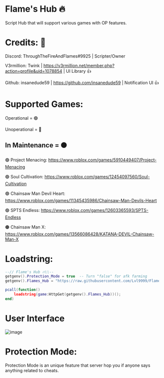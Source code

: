 # Flame's Hub 🔥

Script Hub that will support various games with OP features.

# Credits: 👀
Discord: ThroughTheFireAndFlames#9925 | Scripter/Owner


V3rmillion: Twink | https://v3rmillion.net/member.php?action=profile&uid=1078854 | UI Library 👍

Github: insanedude59 | https://github.com/insanedude59 | Notification UI 👍

# Supported Games:


Operational = 🟢

Unoperational = 🔴

In Maintenance = 🟠
-------------------------------------------------------------------------------

🟢 Project Menacing: https://www.roblox.com/games/5910449407/Project-Menacing

🟢 Soul Cultivation: https://www.roblox.com/games/12454097560/Soul-Cultivation

🟢 Chainsaw Man Devil Heart: https://www.roblox.com/games/11345435986/Chainsaw-Man-Devils-Heart

🟢 SPTS Endless: https://www.roblox.com/games/12603365593/SPTS-Endless

🟠 Chainsaw Man X: https://www.roblox.com/games/13566086428/KATANA-DEVIL-Chainsaw-Man-X

# Loadstring:
```lua
--// Flame's Hub 🔥\\--
getgenv().Protection_Mode = true  -- Turn "false" for afk farming
getgenv().Flames_Hub = "https://raw.githubusercontent.com/Lvl9999/Flames/main/Source";

pcall(function()
    loadstring(game:HttpGet(getgenv().Flames_Hub))();
end)
```

# User Interface
![image](https://github.com/Lvl9999/Flames/assets/123672448/b2983b74-4bcb-407d-a9ed-ccf66eebe352)

# Protection Mode:
Protection Mode is an unique feature that server hop you if anyone says anything related to cheats.
